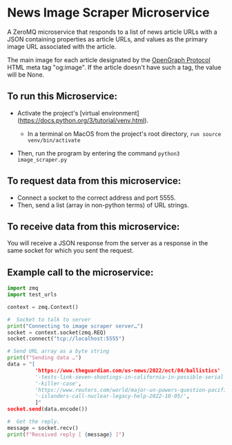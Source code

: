 # News Image Scraper Microservice
A ZeroMQ microservice that responds to a list of news article URLs with a JSON
containing properties as article URLs, and values as the primary image URL 
associated with the article. 

The main image for each article designated by the [OpenGraph Protocol](https://ogp.me/) HTML meta 
tag "og:image". If the article doesn't have such a tag, the value will be None.

## To run this Microservice:
* Activate the project's [virtual environment] (https://docs.python.org/3/tutorial/venv.html). 
  * In a terminal on MacOS from the project's root directory, `run source venv/bin/activate`

* Then, run the program by entering the command `python3 image_scraper.py`

## To request data from this microservice: 
* Connect a socket to the correct address and port 5555. 
* Then, send a list (array in non-python terms) of URL strings.

## To receive data from this microservice: 
You will receive a JSON response from
the server as a response in the same socket for which you sent the request.

## Example call to the microservice:
```python
import zmq
import test_urls

context = zmq.Context()

#  Socket to talk to server
print("Connecting to image scraper server…")
socket = context.socket(zmq.REQ)
socket.connect("tcp://localhost:5555")

# Send URL array as a byte string
print(f"Sending data …")
data = "[
         'https://www.theguardian.com/us-news/2022/oct/04/ballistics'
         '-tests-link-seven-shootings-in-california-in-possible-serial'
         '-killer-case',
         'https://www.reuters.com/world/major-un-powers-question-pacific'
         '-islanders-call-nuclear-legacy-help-2022-10-05/',
         ]"
socket.send(data.encode())

#  Get the reply.
message = socket.recv()
print(f"Received reply [ {message} ]")
```
